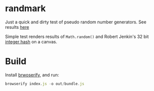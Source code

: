 randmark
========

Just a quick and dirty test of pseudo random number generators. See results [here](http://anvaka.github.io/randmark/knownprngs.html)

Simple test renders results of `Math.random()` and Robert Jenkin's 32 bit [integer hash](http://burtleburtle.net/bob/hash/integer.html) on a canvas.

Build
=====
Install [brwoserify](http://browserify.org/), and run:

``` js
browserify index.js -o out/bundle.js
```

